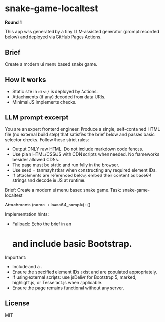 # snake-game-localtest

**Round 1**

This app was generated by a tiny LLM-assisted generator (prompt recorded below) and deployed via GitHub Pages Actions.

## Brief
Create a modern ui menu based snake game.

## How it works
- Static site in `dist/` is deployed by Actions.
- Attachments (if any) decoded from data URIs.
- Minimal JS implements checks.

## LLM prompt excerpt
You are an expert frontend engineer. Produce a single, self-contained HTML file (no external build step) that satisfies the brief below and passes basic selector checks. Follow these strict rules:

- Output ONLY raw HTML. Do not include markdown code fences.
- Use plain HTML/CSS/JS with CDN scripts when needed. No frameworks besides allowed CDNs.
- The page must be static and run fully in the browser.
- Use seed = tanmayhatkar when constructing any required element IDs.
- If attachments are referenced below, embed their content as base64 strings and decode in JS at runtime.

Brief: Create a modern ui menu based snake game.
Task: snake-game-localtest

Attachments (name -> base64_sample):
{}

Implementation hints:
- Fallback: Echo the brief in an <h1> and include basic Bootstrap.

Important:
- Include <!doctype html> and a <meta charset="utf-8">.
- Ensure the specified element IDs exist and are populated appropriately.
- If using external scripts: use jsDelivr for Bootstrap 5, marked, highlight.js, or Tesseract.js when applicable.
- Ensure the page remains functional without any server.

## License
MIT

